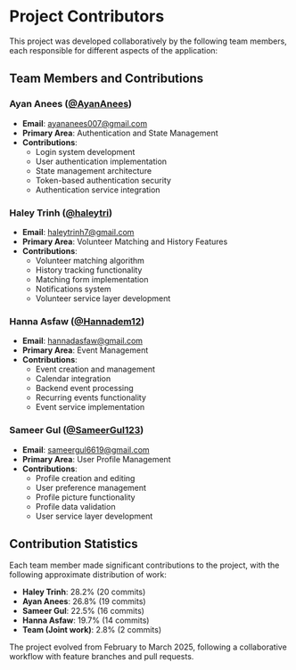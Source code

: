 # Project Contributors

This project was developed collaboratively by the following team members, each responsible for different aspects of the application:

## Team Members and Contributions

### Ayan Anees ([@AyanAnees](https://github.com/AyanAnees))
- **Email**: ayananees007@gmail.com
- **Primary Area**: Authentication and State Management
- **Contributions**:
  - Login system development
  - User authentication implementation
  - State management architecture
  - Token-based authentication security
  - Authentication service integration

### Haley Trinh ([@haleytri](https://github.com/haleytri))
- **Email**: haleytrinh7@gmail.com
- **Primary Area**: Volunteer Matching and History Features
- **Contributions**:
  - Volunteer matching algorithm
  - History tracking functionality
  - Matching form implementation
  - Notifications system
  - Volunteer service layer development

### Hanna Asfaw ([@Hannadem12](https://github.com/Hannadem12))
- **Email**: hannadasfaw@gmail.com
- **Primary Area**: Event Management
- **Contributions**:
  - Event creation and management
  - Calendar integration
  - Backend event processing
  - Recurring events functionality
  - Event service implementation

### Sameer Gul ([@SameerGul123](https://github.com/SameerGul123))
- **Email**: sameergul6619@gmail.com
- **Primary Area**: User Profile Management
- **Contributions**:
  - Profile creation and editing
  - User preference management
  - Profile picture functionality
  - Profile data validation
  - User service layer development

## Contribution Statistics

Each team member made significant contributions to the project, with the following approximate distribution of work:

- **Haley Trinh**: 28.2% (20 commits)
- **Ayan Anees**: 26.8% (19 commits)
- **Sameer Gul**: 22.5% (16 commits)
- **Hanna Asfaw**: 19.7% (14 commits)
- **Team (Joint work)**: 2.8% (2 commits)

The project evolved from February to March 2025, following a collaborative workflow with feature branches and pull requests.
